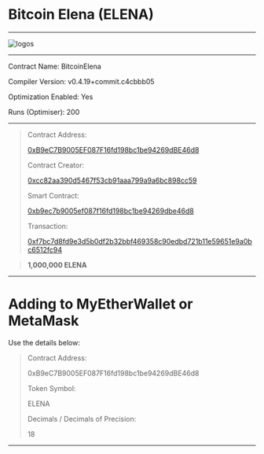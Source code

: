 # Bitcoin Elena (ELENA)

-----


![logos](https://cdn.pbrd.co/images/Hcxq6pE.png)


-----

Contract Name:	BitcoinElena

Compiler Version:	v0.4.19+commit.c4cbbb05

Optimization Enabled:	Yes

Runs (Optimiser): 	200

-----

>Contract Address:
>
>[0xB9eC7B9005EF087F16fd198bc1be94269dBE46d8](https://etherscan.io/address/0xb9ec7b9005ef087f16fd198bc1be94269dbe46d8#code)
>
>Contract Creator:
>
>[0xcc82aa390d5467f53cb91aaa799a9a6bc898cc59](https://etherscan.io/address/0xcc82aa390d5467f53cb91aaa799a9a6bc898cc59)
>
>Smart Contract:
>
>[0xb9ec7b9005ef087f16fd198bc1be94269dbe46d8](https://etherscan.io/address/0xb9ec7b9005ef087f16fd198bc1be94269dbe46d8#readContract)
>
>
>Transaction:
>
>[0xf7bc7d8fd9e3d5b0df2b32bbf469358c90edbd721b11e59651e9a0bc6512fc94](https://etherscan.io/tx/0xf7bc7d8fd9e3d5b0df2b32bbf469358c90edbd721b11e59651e9a0bc6512fc94)



>
>**1,000,000 ELENA**
>

-----

# Adding to MyEtherWallet or MetaMask


Use the details below:


>Contract Address:
>
>0xB9eC7B9005EF087F16fd198bc1be94269dBE46d8
>
>Token Symbol:
>
>ELENA
>
>Decimals / Decimals of Precision:
>
>18


-----

